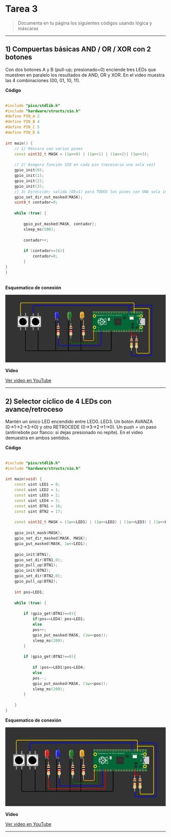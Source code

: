 # Tarea 3

> Documenta en tu página los siguientes códigos usando lógica y máscaras

---

## 1) Compuertas básicas AND / OR / XOR con 2 botones

 Con dos botones A y B (pull-up; presionado=0) enciende tres LEDs que muestren en paralelo los resultados de AND, OR y XOR. En el video muestra las 4 combinaciones (00, 01, 10, 11).

**Código**

```C++

#include "pico/stdlib.h"
#include "hardware/structs/sio.h"
#define PIN_A 2
#define PIN_B 4
#define PIN_C 5
#define PIN_D 6

int main() {
    // 1) Máscara con varios pines
    const uint32_t MASK = (1u<<0) | (1u<<1) | (1u<<2)| (1u<<3);

    // 2) Asegura función SIO en cada pin (necesario una sola vez)
    gpio_init(0);
    gpio_init(1);
    gpio_init(2);
    gpio_init(3);
    // 3) Dirección: salida (OE=1) para TODOS los pines con UNA sola instrucción
    gpio_set_dir_out_masked(MASK);
    uint8_t contador=0;

    while (true) {

        gpio_put_masked(MASK, contador);
        sleep_ms(500);
        
        contador++;

        if (contador>=16){
            contador=0;
        }
}
}



```
**Esquematico de conexión**

![Diagrama del sistema](../recursos/imgs/esquematico1_tarea3.jpg)


**Video**

[Ver video en YouTube](https://youtube.com/shorts/V5-u_odLcfA)

---

## 2) Selector cíclico de 4 LEDs con avance/retroceso

Mantén un único LED encendido entre LED0..LED3. Un botón AVANZA (0→1→2→3→0) y otro RETROCEDE (0→3→2→1→0). Un push = un paso (antirrebote por flanco: si dejas presionado no repite). En el video demuestra en ambos sentidos.

**Código**

```C++

#include "pico/stdlib.h"
#include "hardware/structs/sio.h"

int main(void) {
    const uint LED1 = 0;
    const uint LED2 = 1; 
    const uint LED3 = 2;
    const uint LED4 = 3;       
    const uint BTN1 = 16;
    const uint BTN2 = 17; 

    const uint32_t MASK = (1u<<LED1) | (1u<<LED2) | (1u<<LED3) | (1u<<LED4);

    gpio_init_mask(MASK);
    gpio_set_dir_masked(MASK, MASK);  
    gpio_put_masked(MASK, 1u<<LED1); 

    gpio_init(BTN1);
    gpio_set_dir(BTN1,0);
    gpio_pull_up(BTN1);   
    gpio_init(BTN2);
    gpio_set_dir(BTN2,0);
    gpio_pull_up(BTN2); 

    int pos=LED1;

    while (true) {

        if (gpio_get(BTN1)==0){
            if(pos==LED4) pos=LED1;
            else 
            pos++;
            gpio_put_masked(MASK, (1u<<pos));
            sleep_ms(200);
        }

        if (gpio_get(BTN2)==0){

            if (pos==LED1)pos=LED4;
            else 
            pos--;
            gpio_put_masked(MASK, (1u<<pos));
            sleep_ms(200);
        }

    }
}

```

**Esquematico de conexión**

![Diagrama del sistema](../recursos/imgs/esquematico2_tarea3.jpg)


**Video**

[Ver video en YouTube](https://youtube.com/shorts/1cDOuaCSxCE?feature=share)


---
